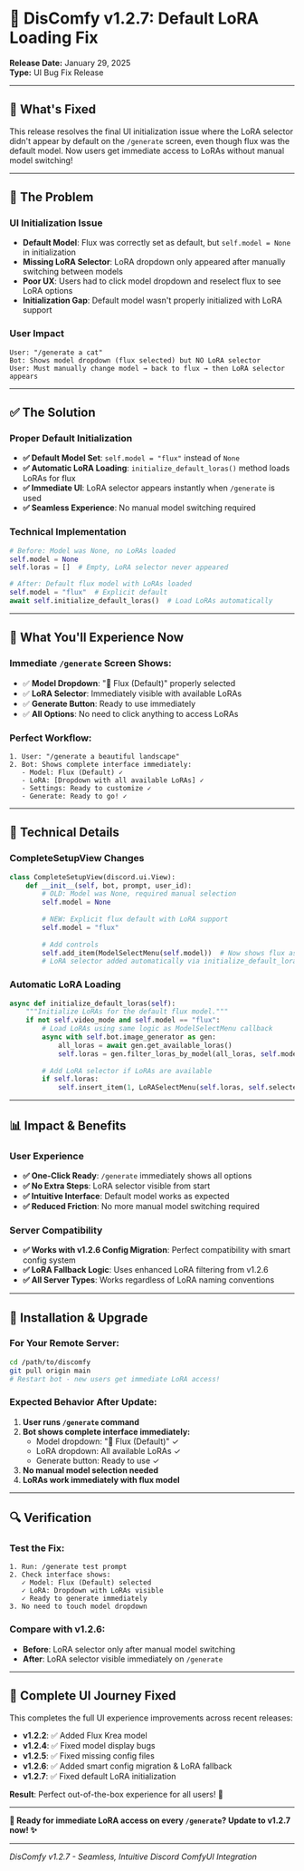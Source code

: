 # 🐛 DisComfy v1.2.7: Default LoRA Loading Fix

**Release Date:** January 29, 2025  
**Type:** UI Bug Fix Release

---

## 🌟 **What's Fixed**

This release resolves the final UI initialization issue where the LoRA selector didn't appear by default on the `/generate` screen, even though flux was the default model. Now users get immediate access to LoRAs without manual model switching!

---

## 🐛 **The Problem**

### **UI Initialization Issue**
- **Default Model**: Flux was correctly set as default, but `self.model = None` in initialization
- **Missing LoRA Selector**: LoRA dropdown only appeared after manually switching between models
- **Poor UX**: Users had to click model dropdown and reselect flux to see LoRA options
- **Initialization Gap**: Default model wasn't properly initialized with LoRA support

### **User Impact**
```
User: "/generate a cat"
Bot: Shows model dropdown (flux selected) but NO LoRA selector 
User: Must manually change model → back to flux → then LoRA selector appears
```

---

## ✅ **The Solution**

### **Proper Default Initialization**
- **✅ Default Model Set**: `self.model = "flux"` instead of `None`
- **✅ Automatic LoRA Loading**: `initialize_default_loras()` method loads LoRAs for flux
- **✅ Immediate UI**: LoRA selector appears instantly when `/generate` is used
- **✅ Seamless Experience**: No manual model switching required

### **Technical Implementation**
```python
# Before: Model was None, no LoRAs loaded
self.model = None
self.loras = []  # Empty, LoRA selector never appeared

# After: Default flux model with LoRAs loaded
self.model = "flux"  # Explicit default
await self.initialize_default_loras()  # Load LoRAs automatically
```

---

## 🚀 **What You'll Experience Now**

### **Immediate `/generate` Screen Shows:**
- ✅ **Model Dropdown**: "🤖 Flux (Default)" properly selected
- ✅ **LoRA Selector**: Immediately visible with available LoRAs  
- ✅ **Generate Button**: Ready to use immediately
- ✅ **All Options**: No need to click anything to access LoRAs

### **Perfect Workflow:**
```
1. User: "/generate a beautiful landscape"
2. Bot: Shows complete interface immediately:
   - Model: Flux (Default) ✓
   - LoRA: [Dropdown with all available LoRAs] ✓
   - Settings: Ready to customize ✓
   - Generate: Ready to go! ✓
```

---

## 🔧 **Technical Details**

### **CompleteSetupView Changes**
```python
class CompleteSetupView(discord.ui.View):
    def __init__(self, bot, prompt, user_id):
        # OLD: Model was None, required manual selection
        self.model = None
        
        # NEW: Explicit flux default with LoRA support
        self.model = "flux"
        
        # Add controls
        self.add_item(ModelSelectMenu(self.model))  # Now shows flux as selected
        # LoRA selector added automatically via initialize_default_loras()
```

### **Automatic LoRA Loading**
```python
async def initialize_default_loras(self):
    """Initialize LoRAs for the default flux model."""
    if not self.video_mode and self.model == "flux":
        # Load LoRAs using same logic as ModelSelectMenu callback
        async with self.bot.image_generator as gen:
            all_loras = await gen.get_available_loras()
            self.loras = gen.filter_loras_by_model(all_loras, self.model)
            
        # Add LoRA selector if LoRAs are available
        if self.loras:
            self.insert_item(1, LoRASelectMenu(self.loras, self.selected_lora))
```

---

## 📊 **Impact & Benefits**

### **User Experience**
- **✅ One-Click Ready**: `/generate` immediately shows all options
- **✅ No Extra Steps**: LoRA selector visible from start
- **✅ Intuitive Interface**: Default model works as expected
- **✅ Reduced Friction**: No more manual model switching required

### **Server Compatibility** 
- **✅ Works with v1.2.6 Config Migration**: Perfect compatibility with smart config system
- **✅ LoRA Fallback Logic**: Uses enhanced LoRA filtering from v1.2.6
- **✅ All Server Types**: Works regardless of LoRA naming conventions

---

## 🚀 **Installation & Upgrade**

### **For Your Remote Server:**
```bash
cd /path/to/discomfy
git pull origin main
# Restart bot - new users get immediate LoRA access!
```

### **Expected Behavior After Update:**
1. **User runs `/generate` command**
2. **Bot shows complete interface immediately:**
   - Model dropdown: "🤖 Flux (Default)" ✓
   - LoRA dropdown: All available LoRAs ✓  
   - Generate button: Ready to use ✓
3. **No manual model selection needed**
4. **LoRAs work immediately with flux model**

---

## 🔍 **Verification**

### **Test the Fix:**
```
1. Run: /generate test prompt
2. Check interface shows:
   ✓ Model: Flux (Default) selected
   ✓ LoRA: Dropdown with LoRAs visible
   ✓ Ready to generate immediately
3. No need to touch model dropdown
```

### **Compare with v1.2.6:**
- **Before**: LoRA selector only after manual model switching  
- **After**: LoRA selector visible immediately on `/generate`

---

## 🎯 **Complete UI Journey Fixed**

This completes the full UI experience improvements across recent releases:

- **v1.2.2**: ✅ Added Flux Krea model  
- **v1.2.4**: ✅ Fixed model display bugs
- **v1.2.5**: ✅ Fixed missing config files
- **v1.2.6**: ✅ Added smart config migration & LoRA fallback
- **v1.2.7**: ✅ Fixed default LoRA initialization

**Result**: Perfect out-of-the-box experience for all users! 🎉

---

**🎨 Ready for immediate LoRA access on every `/generate`? Update to v1.2.7 now! ✨**

---

*DisComfy v1.2.7 - Seamless, Intuitive Discord ComfyUI Integration*